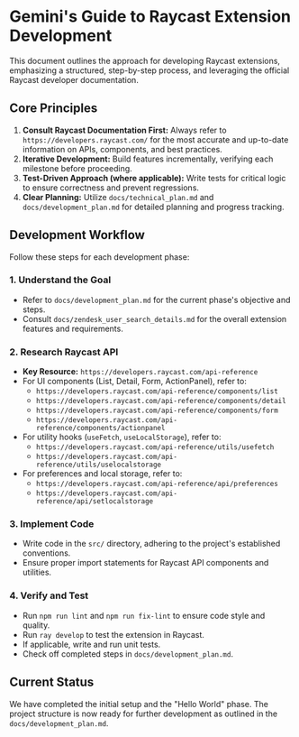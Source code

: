 # Gemini's Guide to Raycast Extension Development

This document outlines the approach for developing Raycast extensions, emphasizing a structured, step-by-step process, and leveraging the official Raycast developer documentation.

## Core Principles

1.  **Consult Raycast Documentation First:** Always refer to `https://developers.raycast.com/` for the most accurate and up-to-date information on APIs, components, and best practices.
2.  **Iterative Development:** Build features incrementally, verifying each milestone before proceeding.
3.  **Test-Driven Approach (where applicable):** Write tests for critical logic to ensure correctness and prevent regressions.
4.  **Clear Planning:** Utilize `docs/technical_plan.md` and `docs/development_plan.md` for detailed planning and progress tracking.

## Development Workflow

Follow these steps for each development phase:

### 1. Understand the Goal

-   Refer to `docs/development_plan.md` for the current phase's objective and steps.
-   Consult `docs/zendesk_user_search_details.md` for the overall extension features and requirements.

### 2. Research Raycast API

-   **Key Resource:** `https://developers.raycast.com/api-reference`
-   For UI components (List, Detail, Form, ActionPanel), refer to:
    -   `https://developers.raycast.com/api-reference/components/list`
    -   `https://developers.raycast.com/api-reference/components/detail`
    -   `https://developers.raycast.com/api-reference/components/form`
    -   `https://developers.raycast.com/api-reference/components/actionpanel`
-   For utility hooks (`useFetch`, `useLocalStorage`), refer to:
    -   `https://developers.raycast.com/api-reference/utils/usefetch`
    -   `https://developers.raycast.com/api-reference/utils/uselocalstorage`
-   For preferences and local storage, refer to:
    -   `https://developers.raycast.com/api-reference/api/preferences`
    -   `https://developers.raycast.com/api-reference/api/setlocalstorage`

### 3. Implement Code

-   Write code in the `src/` directory, adhering to the project's established conventions.
-   Ensure proper import statements for Raycast API components and utilities.

### 4. Verify and Test

-   Run `npm run lint` and `npm run fix-lint` to ensure code style and quality.
-   Run `ray develop` to test the extension in Raycast.
-   If applicable, write and run unit tests.
-   Check off completed steps in `docs/development_plan.md`.

## Current Status

We have completed the initial setup and the "Hello World" phase. The project structure is now ready for further development as outlined in the `docs/development_plan.md`.
